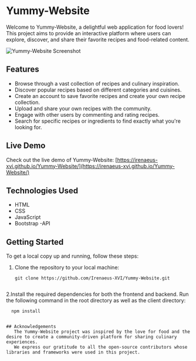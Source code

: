 # Yummy-Website

Welcome to Yummy-Website, a delightful web application for food lovers! This project aims to provide an interactive platform where users can explore, discover, and share their favorite recipes and food-related content.

![Yummy-Website Screenshot](https://user-images.githubusercontent.com/87098443/xxxxxxxxxxxxxx.png)

## Features

- Browse through a vast collection of recipes and culinary inspiration.
- Discover popular recipes based on different categories and cuisines.
- Create an account to save favorite recipes and create your own recipe collection.
- Upload and share your own recipes with the community.
- Engage with other users by commenting and rating recipes.
- Search for specific recipes or ingredients to find exactly what you're looking for.

## Live Demo

Check out the live demo of Yummy-Website: [https://irenaeus-xvi.github.io/Yummy-Website/](https://irenaeus-xvi.github.io/Yummy-Website/)

## Technologies Used

- HTML
- CSS
- JavaScript
- Bootstrap
-API

## Getting Started

To get a local copy up and running, follow these steps:

1. Clone the repository to your local machine:

   ```shell
   git clone https://github.com/Irenaeus-XVI/Yummy-Website.git


2.Install the required dependencies for both the frontend and backend. Run the following command in the root directory as well as the client directory:

 ```shell
   npm install


## Acknowledgements
    The Yummy-Website project was inspired by the love for food and the desire to create a community-driven platform for sharing culinary experiences.
    We express our gratitude to all the open-source contributors whose libraries and frameworks were used in this project.

